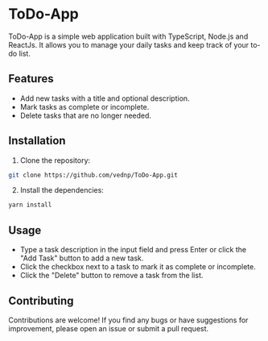 # ToDo-App

ToDo-App is a simple web application built with TypeScript, Node.js and ReactJs. It allows you to manage your daily tasks and keep track of your to-do list.

## Features

- Add new tasks with a title and optional description.
- Mark tasks as complete or incomplete.
- Delete tasks that are no longer needed.

## Installation

1. Clone the repository:

```bash
git clone https://github.com/vednp/ToDo-App.git
```

2. Install the dependencies:

```bash
yarn install
```

## Usage

- Type a task description in the input field and press Enter or click the "Add Task" button to add a new task.
- Click the checkbox next to a task to mark it as complete or incomplete.
- Click the "Delete" button to remove a task from the list.

## Contributing

Contributions are welcome! If you find any bugs or have suggestions for improvement, please open an issue or submit a pull request.

